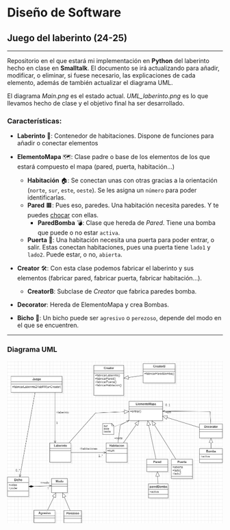 # Diseño de Software

## Juego del laberinto (24-25)

---

Repositorio en el que estará mi implementación en **Python** del laberinto hecho en clase en **Smalltalk**.
El documento se irá actualizando para añadir, modificar, o eliminar, si fuese necesario, las explicaciones de cada elemento, además de también actualizar el diagrama UML.

El diagrama *Main.png* es el estado actual. *UML_laberinto.png* es lo que llevamos hecho de clase y el objetivo final ha ser desarrollado.

### Características:

- **Laberinto** 🧩: Contenedor de habitaciones. Dispone de funciones para añadir o conectar elementos
- **ElementoMapa** 🗺️: Clase padre o base de los elementos de los que estará compuesto el mapa (pared, puerta, habitación...)
  - **Habitación** 🏠: Se conectan unas con otras gracias a la orientación (```norte```, ```sur```, ```este```, ```oeste```). Se les asigna un ```número``` para poder identificarlas.
  - **Pared** 🟫: Pues eso, paredes. Una habitación necesita paredes. Y te puedes [chocar](https://pbs.twimg.com/media/Ex4dJT1UcAIdwdU.jpg) con ellas.
    - **ParedBomba** 💣: Clase que hereda de *Pared*. Tiene una bomba que puede o no estar ```activa```.
  - **Puerta** 🚪: Una habitación necesita una puerta para poder entrar, o salir. Estas conectan habitaciones, pues una puerta tiene ```lado1``` y ```lado2```. Puede estar, o no, ```abierta```.

- **Creator** 🛠️: Con esta clase podemos fabricar el laberinto y sus elementos (fabricar pared, fabricar puerta, fabricar habitación...).
  - **CreatorB**: Subclase de *Creator* que fabrica paredes bomba.
- **Decorator**: Hereda de ElementoMapa y crea Bombas.

- **Bicho** 🐛: Un bicho puede ser ```agresivo``` o ```perezoso```, depende del modo en el que se encuentren. 
---

### Diagrama UML

![Diagrama UML](https://github.com/danreqmun/laberinto25/blob/main/Main.png?raw=true)
